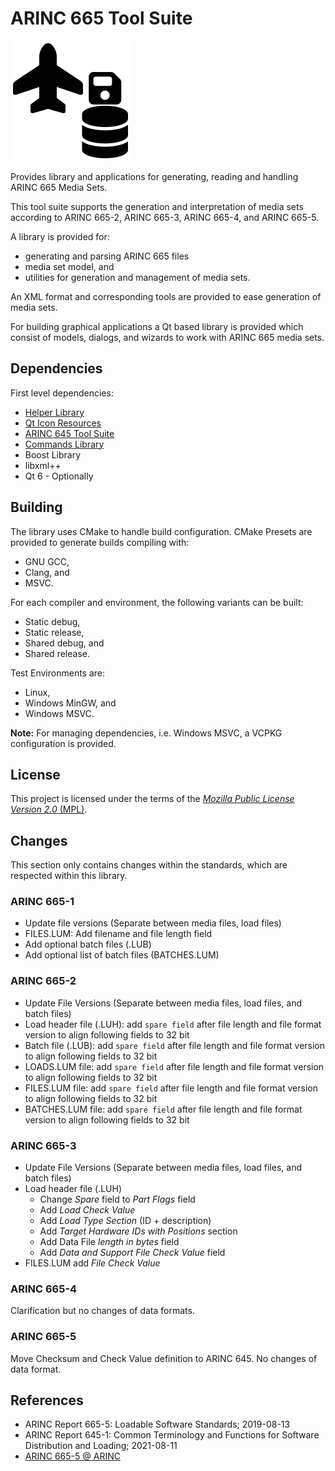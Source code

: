 # ARINC 665 Tool Suite
![ProjectLogo.svg](ProjectLogo.svg)

Provides library and applications for generating, reading and handling ARINC 665 Media Sets.

This tool suite supports the generation and interpretation of media sets according to ARINC 665-2, ARINC 665-3, ARINC 665-4, and ARINC 665-5.

A library is provided for:
- generating and parsing ARINC 665 files
- media set model, and
- utilities for generation and management of media sets.

An XML format and corresponding tools are provided to ease generation of media sets.

For building graphical applications a Qt based library is provided which consist of models, dialogs, and wizards to work with ARINC 665 media sets.

## Dependencies
First level dependencies:
- [Helper Library](https://git.thomas-vogt.de/thomas-vogt/helper)
- [Qt Icon Resources](https://git.thomas-vogt.de/thomas-vogt/qt_icon_resources)
- [ARINC 645 Tool Suite](https://git.thomas-vogt.de/thomas-vogt/arinc_645)
- [Commands Library](https://git.thomas-vogt.de/thomas-vogt/commands)
- Boost Library
- libxml++
- Qt 6 - Optionally

## Building
The library uses CMake to handle build configuration.
CMake Presets are provided to generate builds compiling with:
- GNU GCC,
- Clang, and
- MSVC.

For each compiler and environment, the following variants can be built:
- Static debug,
- Static release,
- Shared debug, and
- Shared release.

Test Environments are:
- Linux,
- Windows MinGW, and
- Windows MSVC.

**Note:**
For managing dependencies, i.e. Windows MSVC, a VCPKG configuration is provided.

## License
This project is licensed under the terms of the [*Mozilla Public License Version 2.0* (MPL)](LICENSE).

## Changes
This section only contains changes within the standards, which are respected within this library.

### ARINC 665-1
 - Update file versions (Separate between media files, load files)
 - FILES.LUM: Add filename and file length field
 - Add optional batch files (.LUB)
 - Add optional list of batch files (BATCHES.LUM)

### ARINC 665-2
 - Update File Versions (Separate between media files, load files, and batch files)
 - Load header file (.LUH): add `spare field` after file length and file format version to align following fields to 32 bit
 - Batch file (.LUB): add `spare field` after file length and file format version to align following fields to 32 bit
 - LOADS.LUM file: add `spare field` after file length and file format version to align following fields to 32 bit
 - FILES.LUM file: add `spare field` after file length and file format version to align following fields to 32 bit
 - BATCHES.LUM file: add `spare field` after file length and file format version to align following fields to 32 bit

### ARINC 665-3
 - Update File Versions (Separate between media files, load files, and batch files)
 - Load header file (.LUH)
   - Change *Spare* field to *Part Flags* field
   - Add *Load Check Value*
   - Add *Load Type Section* (ID + description)
   - Add *Target Hardware IDs with Positions* section
   - Add Data File *length in bytes* field
   - Add *Data and Support File Check Value* field
 - FILES.LUM add *File Check Value*

### ARINC 665-4
Clarification but no changes of data formats.

### ARINC 665-5
Move Checksum and Check Value definition to ARINC 645.
No changes of data format.

## References
- ARINC Report 665-5:
  Loadable Software Standards;
  2019-08-13
- ARINC Report 645-1:
  Common Terminology and Functions for Software Distribution and Loading;
  2021-08-11
- [ARINC 665-5 @ ARINC](https://aviation-ia.sae-itc.com/standards/arinc665-5-665-5-loadable-software-standards)
